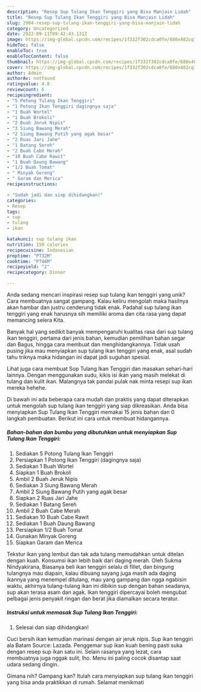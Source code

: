 ```yaml
---
description: "Resep Sup Tulang Ikan Tenggiri yang Bisa Manjain Lidah"
title: "Resep Sup Tulang Ikan Tenggiri yang Bisa Manjain Lidah"
slug: 2904-resep-sup-tulang-ikan-tenggiri-yang-bisa-manjain-lidah
category: Uncategorized
date: 2022-09-11T09:42:43.131Z
image: https://img-global.cpcdn.com/recipes/1f332f302cdca0fe/680x482cq70/sup-tulang-ikan-tenggiri-foto-resep-utama.jpg
hideToc: false
enableToc: true
enableTocContent: false
thumbnail: https://img-global.cpcdn.com/recipes/1f332f302cdca0fe/680x482cq70/sup-tulang-ikan-tenggiri-foto-resep-utama.jpg
cover: https://img-global.cpcdn.com/recipes/1f332f302cdca0fe/680x482cq70/sup-tulang-ikan-tenggiri-foto-resep-utama.jpg
author: Admin
authorAv: notfound
ratingvalue: 4.8
reviewcount: 6
recipeingredient:
- "5 Potong Tulang Ikan Tenggiri"
- "1 Potong Ikan Tenggiri dagingnya saja"
- "1 Buah Wortel"
- "1 Buah Brokoli"
- "2 Buah Jeruk Nipis"
- "3 Siung Bawang Merah"
- "2 Siung Bawang Putih yang agak besar"
- "2 Ruas Jari Jahe"
- "1 Batang Sereh"
- "2 Buah Cabe Merah"
- "10 Buah Cabe Rawit"
- "1 Buah Daung Bawang"
- "1/2 Buah Tomat"
- " Minyak Goreng"
- " Garam dan Merica"
recipeinstructions:

- "Sudah jadi dan siap dihidangkan!"
categories:
- Resep
tags:
- sup
- tulang
- ikan

katakunci: sup tulang ikan 
nutrition: 150 calories
recipecuisine: Indonesian
preptime: "PT32M"
cooktime: "PT46M"
recipeyield: "2"
recipecategory: Dinner

---
```





Anda sedang mencari inspirasi resep sup tulang ikan tenggiri yang unik? Cara membuatnya sangat gampang. Kalau keliru mengolah maka hasilnya akan hambar dan justru cenderung tidak enak. Padahal sup tulang ikan tenggiri yang enak harusnya sih memiliki aroma dan cita rasa yang dapat memancing selera Kita.





Banyak hal yang sedikit banyak mempengaruhi kualitas rasa dari sup tulang ikan tenggiri, pertama dari jenis bahan, kemudian pemilihan bahan segar dan Bagus, hingga cara membuat dan menghidangkannya. Tidak usah pusing jika mau menyiapkan sup tulang ikan tenggiri yang enak,      asal sudah tahu triknya maka hidangan ini dapat jadi suguhan spesial.














Lihat juga cara membuat Sop Tulang Ikan Tenggiri dan masakan sehari-hari lainnya. Dengan menggunakan sudu, kikis isi ikan yang masih melekat di tulang dan kulit ikan. Malangnya tak pandai pulak nak minta resepi sup ikan mereka hehehe.






Di bawah ini ada beberapa cara mudah dan praktis yang dapat diterapkan untuk mengolah sup tulang ikan tenggiri yang siap dikreasikan. Anda bisa menyiapkan Sup Tulang Ikan Tenggiri memakai 15 jenis bahan dan 0 langkah pembuatan. Berikut ini cara untuk membuat hidangannya.

<!--inarticleads1-->

##### Bahan-bahan dan bumbu yang dibutuhkan untuk menyiapkan Sup Tulang Ikan Tenggiri:

1. Sediakan 5 Potong Tulang Ikan Tenggiri
1. Persiapkan 1 Potong Ikan Tenggiri (dagingnya saja)
1. Sediakan 1 Buah Wortel
1. Siapkan 1 Buah Brokoli
1. Ambil 2 Buah Jeruk Nipis
1. Sediakan 3 Siung Bawang Merah
1. Ambil 2 Siung Bawang Putih yang agak besar
1. Siapkan 2 Ruas Jari Jahe
1. Sediakan 1 Batang Sereh
1. Ambil 2 Buah Cabe Merah
1. Sediakan 10 Buah Cabe Rawit
1. Sediakan 1 Buah Daung Bawang
1. Persiapkan 1/2 Buah Tomat
1. Gunakan  Minyak Goreng
1. Siapkan  Garam dan Merica


Tekstur ikan yang lembut dan tak ada tulang memudahkan untuk ditelan dengan kuah. Konsumsi ikan lebih baik dari daging merah. Oleh Sukma Nindyakirana, Biasanya beli ikan tenggiri selalu di fillet, dan bingung tulangnya mau diapain, kalau dibuang sayang juga masih ada daging ikannya yang menempel ditulang, mau yang gampang dan ngga ngabisin waktu, akhirnya tulang-tulang ikan ini dibikin sup dengan bahan seadanya, sup akan terasa asam dan agak. Ikan tenggiri dipercayai boleh mengubat pelbagai jenis penyakit ringan dan berat jika diamalkan secara teratur. 

<!--inarticleads2-->

##### Instruksi untuk memasak Sup Tulang Ikan Tenggiri:


1. Selesai dan siap dihidangkan!

Cuci bersih ikan kemudian marinasi dengan air jeruk nipis. Sup ikan tenggiri ala Batam Source: Lazada. Penggemar sup ikan kuah bening pasti suka dengan resep sup ikan satu ini. Selain rasanya yang lezat, cara membuatnya juga nggak sulit, lho. Menu ini paling cocok disantap saat udara sedang dingin. 

Gimana nih? Gampang kan? Itulah cara menyiapkan sup tulang ikan tenggiri yang bisa anda praktikkan di rumah. Selamat menikmati
